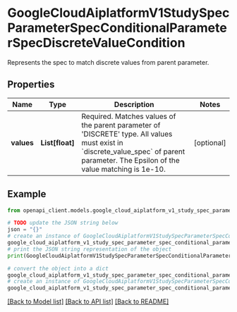 # GoogleCloudAiplatformV1StudySpecParameterSpecConditionalParameterSpecDiscreteValueCondition

Represents the spec to match discrete values from parent parameter.

## Properties

Name | Type | Description | Notes
------------ | ------------- | ------------- | -------------
**values** | **List[float]** | Required. Matches values of the parent parameter of &#39;DISCRETE&#39; type. All values must exist in &#x60;discrete_value_spec&#x60; of parent parameter. The Epsilon of the value matching is 1e-10. | [optional] 

## Example

```python
from openapi_client.models.google_cloud_aiplatform_v1_study_spec_parameter_spec_conditional_parameter_spec_discrete_value_condition import GoogleCloudAiplatformV1StudySpecParameterSpecConditionalParameterSpecDiscreteValueCondition

# TODO update the JSON string below
json = "{}"
# create an instance of GoogleCloudAiplatformV1StudySpecParameterSpecConditionalParameterSpecDiscreteValueCondition from a JSON string
google_cloud_aiplatform_v1_study_spec_parameter_spec_conditional_parameter_spec_discrete_value_condition_instance = GoogleCloudAiplatformV1StudySpecParameterSpecConditionalParameterSpecDiscreteValueCondition.from_json(json)
# print the JSON string representation of the object
print(GoogleCloudAiplatformV1StudySpecParameterSpecConditionalParameterSpecDiscreteValueCondition.to_json())

# convert the object into a dict
google_cloud_aiplatform_v1_study_spec_parameter_spec_conditional_parameter_spec_discrete_value_condition_dict = google_cloud_aiplatform_v1_study_spec_parameter_spec_conditional_parameter_spec_discrete_value_condition_instance.to_dict()
# create an instance of GoogleCloudAiplatformV1StudySpecParameterSpecConditionalParameterSpecDiscreteValueCondition from a dict
google_cloud_aiplatform_v1_study_spec_parameter_spec_conditional_parameter_spec_discrete_value_condition_from_dict = GoogleCloudAiplatformV1StudySpecParameterSpecConditionalParameterSpecDiscreteValueCondition.from_dict(google_cloud_aiplatform_v1_study_spec_parameter_spec_conditional_parameter_spec_discrete_value_condition_dict)
```
[[Back to Model list]](../README.md#documentation-for-models) [[Back to API list]](../README.md#documentation-for-api-endpoints) [[Back to README]](../README.md)


